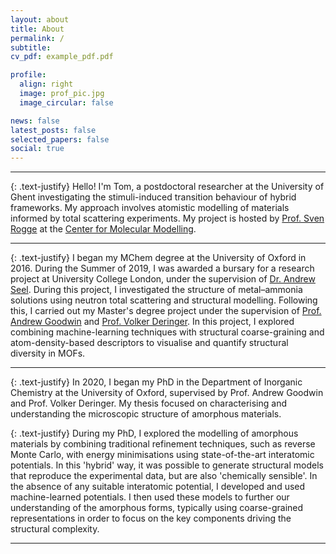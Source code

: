 ```yaml
---
layout: about
title: About
permalink: /
subtitle: 
cv_pdf: example_pdf.pdf

profile:
  align: right
  image: prof_pic.jpg
  image_circular: false

news: false
latest_posts: false
selected_papers: false
social: true
---
```


***

{: .text-justify}
Hello! I'm Tom, a postdoctoral researcher at the University of Ghent 
investigating the stimuli-induced transition behaviour of hybrid frameworks. My
approach involves atomistic modelling of materials informed by total scattering 
experiments. My project is hosted by 
[Prof. Sven Rogge](https://molmod.ugent.be/members/sven-rogge) at the [Center for
Molecular Modelling](https://molmod.ugent.be).

***

{: .text-justify}
I began my MChem degree at the University of Oxford in 2016. During the 
Summer of 2019, I was awarded a bursary for a research project at University 
College London, under the supervision of 
[Dr. Andrew Seel](https://www.isis.stfc.ac.uk/Pages/Dr-Andrew-Seel.aspx). During 
this project, I investigated the structure of metal–ammonia solutions using 
neutron total scattering and structural modelling. Following this, I carried out 
my Master's degree project under the supervision of 
[Prof. Andrew Goodwin](https://goodwingroupox.uk) and
[Prof. Volker Deringer](https://www.chem.ox.ac.uk/people/volker-deringer). In 
this project, I explored combining machine-learning techniques with structural 
coarse-graining and atom-density-based descriptors to visualise and quantify 
structural diversity in MOFs.

***

{: .text-justify}
In 2020, I began my PhD in the Department of Inorganic Chemistry at the 
University of Oxford, supervised by Prof. Andrew Goodwin and Prof. Volker 
Deringer. My thesis focused on characterising and understanding the microscopic
structure of amorphous materials.

{: .text-justify}
During my PhD, I explored the modelling of amorphous materials by combining 
traditional refinement techniques, such as reverse Monte Carlo, with energy 
minimisations using state-of-the-art interatomic potentials. In this 'hybrid' 
way, it was possible to generate structural models that reproduce the
experimental data, but are also 'chemically sensible'. In the absence of any
suitable interatomic potential, I developed and used machine-learned potentials.
I then used these models to further our understanding of the amorphous forms,
typically using coarse-grained representations in order to focus on the key 
components driving the structural complexity.

***